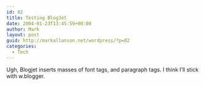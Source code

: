 ```yaml
---
id: 82
title: Testing BlogJet
date: 2004-01-23T13:45:59+00:00
author: Mark
layout: post
guid: http://markallanson.net/wordpress/?p=82
categories:
  - Tech
---
```

Ugh, Blogjet inserts masses of font tags, and paragraph tags. I think I&#8217;ll stick with w.blogger.